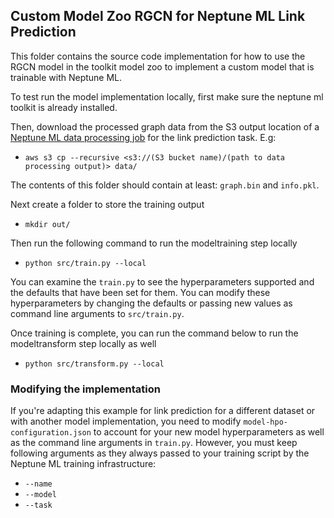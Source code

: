 ## Custom Model Zoo RGCN for Neptune ML Link Prediction

This folder contains the source code implementation for how to use the RGCN model in the toolkit model zoo to implement a custom model that is trainable with Neptune ML.

To test run the model implementation locally, first make sure the neptune ml toolkit is already installed.

Then, download the processed graph data from the S3 output location of a [Neptune ML data processing job](https://docs.aws.amazon.com/neptune/latest/userguide/machine-learning-on-graphs-processing.html#machine-learning-on-graphs-processing-managing) for the link prediction task. E.g:

* `aws s3 cp --recursive <s3://(S3 bucket name)/(path to data processing output)> data/`

The contents of this folder should contain at least: `graph.bin` and `info.pkl`.

Next create a folder to store the training output

* `mkdir out/`

Then run the following command to run the modeltraining step locally
* `python src/train.py --local `

You can examine the `train.py` to see the hyperparameters supported and the defaults that have been set for them.
You can modify these hyperparameters by changing the defaults or passing new values as command line arguments to `src/train.py`.

Once training is complete, you can run the command below to run the modeltransform step locally as well

* `python src/transform.py --local`

### Modifying the implementation

If you're adapting this example for link prediction for a different dataset or with another model implementation, you need to modify `model-hpo-configuration.json` to account for your new model hyperparameters as well as the command line arguments in `train.py`.
However, you must keep following arguments as they always passed to your training script by the Neptune ML training infrastructure:
* `--name`
* `--model`
* `--task`
